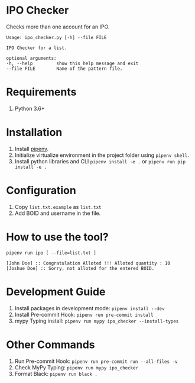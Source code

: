 # IPO Checker

Checks more than one account for an IPO.

    Usage: ipo_checker.py [-h] --file FILE

    IPO Checker for a list.

    optional arguments:
    -h, --help         show this help message and exit
    --file FILE        Name of the pattern file.

# Requirements

1. Python 3.6+

# Installation

1. Install [pipenv](https://pipenv.pypa.io/en/latest/).
2. Initialize virtualize environment in the project folder using `pipenv shell`.
3. Install python libraries and CLI `pipenv install -e .` or `pipenv run pip install -e .`

# Configuration

1. Copy `list.txt.example` as `list.txt`
2. Add BOID and username in the file.

# How to use the tool?

    pipenv run ipo [ --file=list.txt ]

    [John Doe] :: Congratulation Alloted !!! Alloted quantity : 10
    [Joshue Doe] :: Sorry, not alloted for the entered BOID.

# Development Guide

1. Install packages in development mode: `pipenv install --dev`
2. Install Pre-commit Hook: `pipenv run pre-commit install`
3. mypy Typing install: `pipenv run mypy ipo_checker --install-types`

# Other Commands

1. Run Pre-commit Hook: `pipenv run pre-commit run --all-files -v`
2. Check MyPy Typing: `pipenv run mypy ipo_checker`
3. Format Black: `pipenv run black .`
